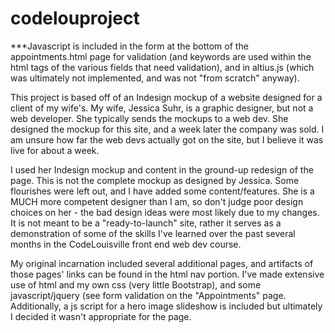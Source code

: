# codelouproject

***Javascript is included in the form at the bottom of the appointments.html page for validation (and keywords are used within the html tags of the various fields that need validation), and in altius.js (which was ultimately not implemented, and was not "from scratch" anyway).


This project is based off of an Indesign mockup of a website designed for a client of my wife's. My wife, Jessica Suhr, is a graphic designer, but not a web developer. She typically sends the mockups to a web dev. She designed the mockup for this site, and a week later the company was sold. I am unsure how far the web devs actually got on the site, but I believe it was live for about a week.

I used her Indesign mockup and content in the ground-up redesign of the page. This is not the complete mockup as designed by Jessica. Some flourishes were left out, and I have added some content/features. She is a MUCH more competent designer than I am, so don't judge poor design choices on her - the bad design ideas were most likely due to my changes. It is not meant to be a "ready-to-launch" site, rather it serves as a demonstration of some of the skills I've learned over the past several months in the CodeLouisville front end web dev course.

My original incarnation included several additional pages, and artifacts of those pages' links can be found in the html nav portion. I've made extensive use of html and my own css (very little Bootstrap), and some javascript/jquery (see form validation on the "Appointments" page. Additionally, a js script for a hero image slideshow is included but ultimately I decided it wasn't appropriate for the page.
